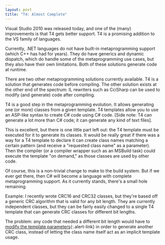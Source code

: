 ```yaml
---
layout: post
title: "T4: Almost Complete"
---
```

Visual Studio 2010 was released today, and one of the (many) improvements is that T4 gets better support. T4 is a promising addition to the VS family of languages.

Currently, .NET languages do not have built-in metaprogramming support (which C++ has had for years). They do have generics and dynamic dispatch, which do handle some of the metaprogramming use cases, but they also have their own limitations. Both of these solutions generate code at runtime.

There are two other metaprogramming solutions currently available. T4 is a solution that generates code before compiling. The other solution exists at the other end of the spectrum: IL rewriters such as CciSharp can be used to modify (and generate) code after compiling.

T4 is a good step in the metaprogramming evolution. It allows generating one (or more) classes from a given template. T4 templates allow you to use an ASP-like syntax to create C# code using C# code. [Side note: T4 can generate a lot more than C# code; it can generate any kind of text files].

This is excellent, but there is one little part left out: the T4 template must be executed for it to generate its classes. It would be really great if there was a way for a T4 template to declare it can create class names matching a certain pattern (and receive a "requested class name" as a parameter). Then the compiler (or a compiler wrapper such as an MSBuild task) could execute the template "on demand," as those classes are used by other code.

Of course, this is a non-trivial change to make to the build system. But if we ever get there, then C# will become a language with complete metaprogramming support. As it currently stands, there's a small hole remaining.

<div class="alert alert-info" markdown="1">

Example: I recently wrote CRC16 and CRC32 classes, but they're based off a generic CRC algorithm that is valid for any bit length. They are currently independent classes, but they can be fairly easily changed to a single T4 template that can generate CRC classes for different bit lengths.  
 
The problem: any code that needed a different bit length would have to [modify the template parameters](http://www.olegsych.com/2008/04/t4-template-design/){:.alert-link} in order to generate another CRC class, instead of letting the class name itself act as an implicit template usage.
</div>

